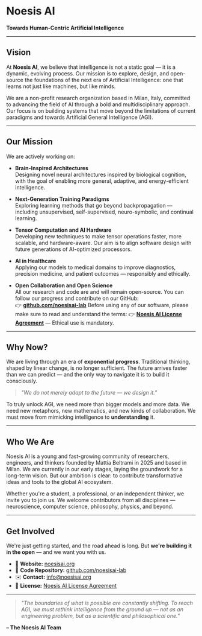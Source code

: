 # Noesis AI

**Towards Human-Centric Artificial Intelligence**

---

## Vision

At **Noesis AI**, we believe that intelligence is not a static goal — it is a dynamic, evolving process. Our mission is to explore, design, and open-source the foundations of the next era of Artificial Intelligence: one that learns not just like machines, but like minds.

We are a non-profit research organization based in Milan, Italy, committed to advancing the field of AI through a bold and multidisciplinary approach. Our focus is on building systems that move beyond the limitations of current paradigms and towards Artificial General Intelligence (AGI).

---

## Our Mission

We are actively working on:

- **Brain-Inspired Architectures**  
  Designing novel neural architectures inspired by biological cognition, with the goal of enabling more general, adaptive, and energy-efficient intelligence.

- **Next-Generation Training Paradigms**  
  Exploring learning methods that go beyond backpropagation — including unsupervised, self-supervised, neuro-symbolic, and continual learning.

- **Tensor Computation and AI Hardware**  
  Developing new techniques to make tensor operations faster, more scalable, and hardware-aware. Our aim is to align software design with future generations of AI-optimized processors.

- **AI in Healthcare**  
  Applying our models to medical domains to improve diagnostics, precision medicine, and patient outcomes — responsibly and ethically.

- **Open Collaboration and Open Science**  
  All our research and code are and will remain open-source. You can follow our progress and contribute on our GitHub:  
  👉 **[github.com/noesisai-lab](https://github.com/noesisai-lab)**
  Before using any of our software, please make sure to read and understand the terms:
  👉 **[Noesis AI License Agreement](https://github.com/noesisai-lab/.github/LICENSE)** — Ethical use is mandatory.

---

## Why Now?

We are living through an era of **exponential progress**. Traditional thinking, shaped by linear change, is no longer sufficient. The future arrives faster than we can predict — and the only way to navigate it is to build it consciously.

> *"We do not merely adapt to the future — we design it."*

To truly unlock AGI, we need more than bigger models and more data. We need new metaphors, new mathematics, and new kinds of collaboration. We must move from mimicking intelligence to **understanding** it.

---

## Who We Are

Noesis AI is a young and fast-growing community of researchers, engineers, and thinkers founded by Mattia Beltrami in 2025 and based in Milan. We are currently in our early stages, laying the groundwork for a long-term vision. But our ambition is clear: to contribute transformative ideas and tools to the global AI ecosystem.

Whether you're a student, a professional, or an independent thinker, we invite you to join us. We welcome contributors from all disciplines — neuroscience, computer science, philosophy, physics, and beyond.

---

## Get Involved

We're just getting started, and the road ahead is long. But **we're building it in the open** — and we want you with us.

- 🔗 **Website:** [noesisai.org](https://noesisai.org)
- 💾 **Code Repository:** [github.com/noesisai-lab](https://github.com/noesisai-lab)  
- ✉️ **Contact:** [info@noesisai.org](mailto:info@noesisai.org)
- 📜 **License:** [Noesis AI License Agreement](https://github.com/noesisai-lab/.github/LICENSE)

---

> *"The boundaries of what is possible are constantly shifting. To reach AGI, we must rethink intelligence from the ground up — not as an engineering problem, but as a scientific and philosophical one."*

**– The Noesis AI Team**
